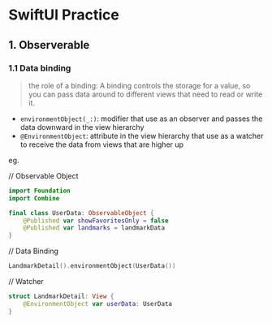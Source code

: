 # SwiftUI Practice

## 1. Observerable

### 1.1  Data binding

> the role of a binding: A binding controls the storage for a value, so you can pass data around to different views that need to read or write it.


- `environmentObject(_:)`:  modifier that use as an observer and passes the data downward in the view hierarchy
- `@EnvironmentObject`: attribute in the view hierarchy  that use as a watcher to receive the data from views that are higher up

eg.

// Observable Object
```swift
import Foundation
import Combine

final class UserData: ObservableObject {
    @Published var showFavoritesOnly = false
    @Published var landmarks = landmarkData
}

```

// Data Binding
```swift
LandmarkDetail().environmentObject(UserData())
```

// Watcher
```swift
struct LandmarkDetail: View {
    @EnvironmentObject var userData: UserData
}
```




